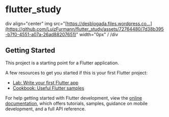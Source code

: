 # flutter_study


div align="center"
img src="[https://desblogada.files.wordpress.co...](https://github.com/LuizFurmann/flutter_study/assets/72764480/7d38b395-b7f0-4551-a07a-26ad88207651)" width="0px" /
/div

## Getting Started

This project is a starting point for a Flutter application.

A few resources to get you started if this is your first Flutter project:

- [Lab: Write your first Flutter app](https://docs.flutter.dev/get-started/codelab)
- [Cookbook: Useful Flutter samples](https://docs.flutter.dev/cookbook)

For help getting started with Flutter development, view the
[online documentation](https://docs.flutter.dev/), which offers tutorials,
samples, guidance on mobile development, and a full API reference.

